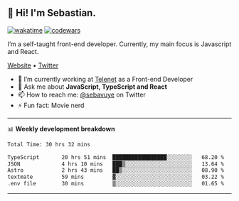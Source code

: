 ## 👋 Hi! I'm Sebastian.

[![wakatime](https://wakatime.com/badge/user/df0036c6-328a-4a39-be9b-e49417ed22a1.svg)](https://wakatime.com/@df0036c6-328a-4a39-be9b-e49417ed22a1)
[![codewars](https://www.codewars.com/users/sebavuye/badges/small)](https://www.codewars.com/users/sebavuye)

I’m a self-taught front-end developer. Currently, my main focus is Javascript and React.

[Website](https://sebastianvuye.be) • [Twitter](https://twitter.com/sebavuye)

- 🔭 I’m currently working at [Telenet](https://telenet.be/) as a Front-end Developer
- 💬 Ask me about **JavaScript, TypeScript and React**
- 📫 How to reach me: [@sebavuye](https://twitter.com/sebavuye) on Twitter
- ⚡ Fun fact: Movie nerd

-------

📊 **Weekly development breakdown**

<!--START_SECTION:waka-->

```txt
Total Time: 30 hrs 32 mins

TypeScript       20 hrs 51 mins  █████████████████░░░░░░░░   68.20 %
JSON             4 hrs 10 mins   ███▒░░░░░░░░░░░░░░░░░░░░░   13.64 %
Astro            2 hrs 43 mins   ██▒░░░░░░░░░░░░░░░░░░░░░░   08.90 %
textmate         59 mins         ▓░░░░░░░░░░░░░░░░░░░░░░░░   03.22 %
.env file        30 mins         ▒░░░░░░░░░░░░░░░░░░░░░░░░   01.65 %
```

<!--END_SECTION:waka-->
-------

